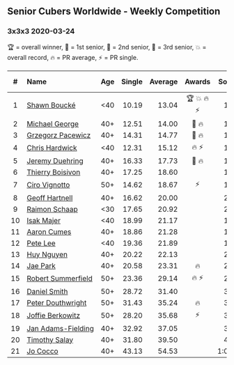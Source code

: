 ## Senior Cubers Worldwide - Weekly Competition
### 3x3x3 2020-03-24

🏆 = overall winner, 🥇 = 1st senior, 🥈 = 2nd senior, 🥉 = 3rd senior, 💥 = overall record, 🔥 = PR average, ⚡ = PR single.

| # | Name | Age | Single | Average | Awards | Solve 1 | Solve 2 | Solve 3 | Solve 4 | Solve 5 | Video |
| :--: | :-- | :--: | --: | --: | :--: | --: | --: | --: | --: | --: | :-- |
| 1 | [<span style="white-space: nowrap">Shawn Boucké</span>](../../persons/shawn_boucke/333.md) | <40 | 10.19 | 13.04 | 🏆 💥 🔥 ⚡ | 12.64 | 15.56 | 14.46 | 12.03 | 10.19 | [Link](https://www.facebook.com/events/524456301543611/permalink/525838088072099/) |
| 2 | [<span style="white-space: nowrap">Michael George</span>](../../persons/michael_george/333.md) | 40+ | 12.51 | 14.00 | 🥇 🔥 | 12.51 | 14.53 | 19.29 | 14.25 | 13.21 | [Link](https://www.facebook.com/events/524456301543611/permalink/524545134868061/) |
| 3 | [<span style="white-space: nowrap">Grzegorz Pacewicz</span>](../../persons/grzegorz_pacewicz/333.md) | 40+ | 14.31 | 14.77 | 🥈 🔥 | 14.31 | 14.48 | 16.41 | 15.01 | 14.83 | [Link](https://www.facebook.com/events/524456301543611/permalink/527399597915948/) |
| 4 | [<span style="white-space: nowrap">Chris Hardwick</span>](../../persons/chris_hardwick/333.md) | <40 | 12.31 | 15.12 | 🔥 ⚡ | 12.31 | 18.77 | 15.90 | 13.46 | 15.98 | [Link](https://www.facebook.com/events/524456301543611/permalink/527974491191792/) |
| 5 | [<span style="white-space: nowrap">Jeremy Duehring</span>](../../persons/jeremy_duehring/333.md) | 40+ | 16.33 | 17.73 | 🥉 🔥 | 17.64 | 16.84 | 16.33 | 18.71 | 19.92 | [Link](https://www.facebook.com/events/524456301543611/permalink/527926641196577/) |
| 6 | [<span style="white-space: nowrap">Thierry Boisivon</span>](../../persons/thierry_boisivon/333.md) | 40+ | 17.25 | 18.60 |  | 19.16 | 19.94 | 18.84 | 17.25 | 17.80 | [Link](https://www.facebook.com/events/524456301543611/permalink/527593411229900/) |
| 7 | [<span style="white-space: nowrap">Ciro Vignotto</span>](../../persons/ciro_vignotto/333.md) | 50+ | 14.62 | 18.67 | ⚡ | 14.62 | 17.75 | 19.78 | 22.13 | 18.47 | [Link](https://www.facebook.com/events/524456301543611/permalink/524531274869447/) |
| 8 | [<span style="white-space: nowrap">Geoff Hartnell</span>](../../persons/geoff_hartnell/333.md) | 40+ | 16.62 | 20.00 |  | 23.67 | 17.87 | 24.74 | 18.45 | 16.62 | [Link](https://www.facebook.com/events/524456301543611/permalink/526963447959563/) |
| 9 | [<span style="white-space: nowrap">Raimon Schaap</span>](../../persons/raimon_schaap/333.md) | <30 | 17.65 | 20.92 |  | 20.19 | 17.65 | 19.93 | 22.65 | 23.32 | [Link](https://www.facebook.com/events/524456301543611/permalink/525019004820674/) |
| 10 | [<span style="white-space: nowrap">Isak Majer</span>](../../persons/isak_majer/333.md) | <40 | 18.99 | 21.17 |  | 19.05 | 18.99 | 22.32 | 23.85 | 22.15 | [Link](https://www.facebook.com/events/524456301543611/permalink/527591207896787/) |
| 11 | [<span style="white-space: nowrap">Aaron Cumes</span>](../../persons/aaron_cumes/333.md) | 40+ | 18.86 | 21.28 |  | 19.73 | 23.53 | 27.29 | 20.60 | 18.86 | [Link](https://www.facebook.com/events/524456301543611/permalink/525607958095112/) |
| 12 | [<span style="white-space: nowrap">Pete Lee</span>](../../persons/pete_lee/333.md) | <40 | 19.36 | 21.89 |  | 19.36 | 20.76 | 20.57 | 24.77 | 24.35 | [Link](https://www.facebook.com/events/524456301543611/permalink/527924257863482/) |
| 13 | [<span style="white-space: nowrap">Huy Nguyen</span>](../../persons/huy_nguyen/333.md) | 40+ | 20.22 | 22.13 |  | 22.52 | 22.16 | 21.72 | 20.22 | DNF | [Link](https://www.facebook.com/events/524456301543611/permalink/528237901165451/) |
| 14 | [<span style="white-space: nowrap">Jae Park</span>](../../persons/jae_park/333.md) | 40+ | 20.58 | 23.31 | 🔥 | 25.30 | 26.19 | 23.23 | 20.58 | 21.40 | [Link](https://www.facebook.com/events/524456301543611/permalink/527707584551816/) |
| 15 | [<span style="white-space: nowrap">Robert Summerfield</span>](../../persons/robert_summerfield/333.md) | 50+ | 23.36 | 29.14 | 🔥 ⚡ | 26.42 | 32.13 | 30.62 | 23.36 | 30.38 | [Link](https://www.facebook.com/events/524456301543611/permalink/526813221307919/) |
| 16 | [<span style="white-space: nowrap">Daniel Smith</span>](../../persons/daniel_smith/333.md) | 50+ | 28.72 | 31.40 |  | 35.34 | 30.28 | 28.72 | 31.33 | 32.59 | [Link](https://www.facebook.com/events/524456301543611/permalink/527610504561524/) |
| 17 | [<span style="white-space: nowrap">Peter Douthwright</span>](../../persons/peter_douthwright/333.md) | 50+ | 31.43 | 35.24 | 🔥 | 35.62 | 31.43 | 38.42 | 38.62 | 31.70 | [Link](https://www.facebook.com/events/524456301543611/permalink/526144678041440/) |
| 18 | [<span style="white-space: nowrap">Joffie Berkowitz</span>](../../persons/joffie_berkowitz/333.md) | 50+ | 28.20 | 35.68 | ⚡ | 33.32 | 28.20 | 35.40 | 40.13 | 38.33 | [Link](https://www.facebook.com/events/524456301543611/permalink/528106114511963/) |
| 19 | [<span style="white-space: nowrap">Jan Adams-Fielding</span>](../../persons/jan_adams_fielding/333.md) | 40+ | 32.92 | 37.05 |  | 37.30 | 37.77 | 36.08 | 38.46 | 32.92 | [Link](https://www.facebook.com/events/524456301543611/permalink/527489497906958/) |
| 20 | [<span style="white-space: nowrap">Timothy Salay</span>](../../persons/timothy_salay/333.md) | 40+ | 31.80 | 39.50 |  | 43.15 | 42.90 | 33.17 | 42.44 | 31.80 | [Link](https://www.facebook.com/events/524456301543611/permalink/526342854688289/) |
| 21 | [<span style="white-space: nowrap">Jo Cocco</span>](../../persons/jo_cocco/333.md) | 40+ | 43.13 | 54.53 |  | 1:00.40 | 43.13 | 1:06.69 | 54.38 | 48.82 | [Link](https://www.facebook.com/events/524456301543611/permalink/528164267839481/) |

<!-- Global site tag (gtag.js) - Google Analytics -->
<script async src="https://www.googletagmanager.com/gtag/js?id=UA-86348435-3"></script>
<script>window.dataLayer = window.dataLayer || []; function gtag() {dataLayer.push(arguments);} gtag('js', new Date()); gtag('config', 'UA-86348435-3');</script>
